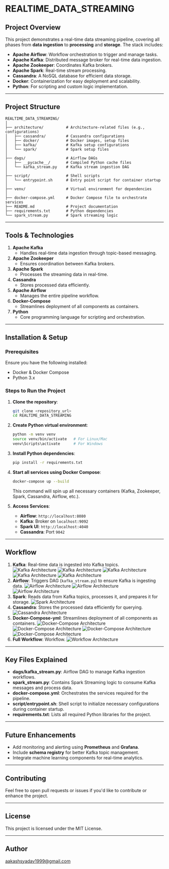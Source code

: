 # REALTIME_DATA_STREAMING

## Project Overview
This project demonstrates a real-time data streaming pipeline, covering all phases from **data ingestion** to **processing** and **storage**. The stack includes:

- **Apache Airflow**: Workflow orchestration to trigger and manage tasks.
- **Apache Kafka**: Distributed message broker for real-time data ingestion.
- **Apache Zookeeper**: Coordinates Kafka brokers.
- **Apache Spark**: Real-time stream processing.
- **Cassandra**: A NoSQL database for efficient data storage.
- **Docker**: Containerization for easy deployment and scalability.
- **Python**: For scripting and custom logic implementation.

---

## Project Structure
```
REALTIME_DATA_STREAMING/
│
├── architecture/          # Architecture-related files (e.g., configurations)
│   ├── cassandra/         # Cassandra configurations
│   ├── docker/            # Docker images, setup files
│   ├── kafka/             # Kafka setup configurations
│   └── spark/             # Spark setup files
│
├── dags/                  # Airflow DAGs
│   ├── __pycache__/       # Compiled Python cache files
│   └── kafka_stream.py    # Kafka stream ingestion DAG
│
├── script/                # Shell scripts
│   └── entrypoint.sh      # Entry point script for container startup
│
├── venv/                  # Virtual environment for dependencies
│
├── docker-compose.yml     # Docker Compose file to orchestrate services
├── README.md              # Project documentation
├── requirements.txt       # Python dependencies
└── spark_stream.py        # Spark streaming logic
```

---

## Tools & Technologies
1. **Apache Kafka**
   - Handles real-time data ingestion through topic-based messaging.
2. **Apache Zookeeper**
   - Ensures coordination between Kafka brokers.
3. **Apache Spark**
   - Processes the streaming data in real-time.
4. **Cassandra**
   - Stores processed data efficiently.
5. **Apache Airflow**
   - Manages the entire pipeline workflow.
6. **Docker-Compose**
   - Streamlines deployment of all components as containers.
7. **Python**
   - Core programming language for scripting and orchestration.

---

## Installation & Setup
### Prerequisites
Ensure you have the following installed:
- Docker & Docker Compose
- Python 3.x

### Steps to Run the Project
1. **Clone the repository**:
   ```bash
   git clone <repository_url>
   cd REALTIME_DATA_STREAMING
   ```

2. **Create Python virtual environment**:
   ```bash
   python -m venv venv
   source venv/bin/activate   # For Linux/Mac
   venv\Scripts\activate      # For Windows
   ```

3. **Install Python dependencies**:
   ```bash
   pip install -r requirements.txt
   ```

4. **Start all services using Docker Compose**:
   ```bash
   docker-compose up --build
   ```
   This command will spin up all necessary containers (Kafka, Zookeeper, Spark, Cassandra, Airflow, etc.).

5. **Access Services**:
   - **Airflow**: `http://localhost:8080`
   - **Kafka**: Broker on `localhost:9092`
   - **Spark UI**: `http://localhost:4040`
   - **Cassandra**: Port `9042`

---

## Workflow
1. **Kafka**: Real-time data is ingested into Kafka topics.
![Kafka Architecture](architecture/kafka/Home.png)
![Kafka Architecture](architecture/kafka/data_view.png)
![Kafka Architecture](architecture/kafka/controlcenter.png)
![Kafka Architecture](architecture/kafka/messages.png)
![Kafka Architecture](architecture/kafka/final_result.png)
2. **Airflow**: Triggers DAG (`kafka_stream.py`) to ensure Kafka is ingesting data.
![Airflow Architecture](architecture/end_to_end_flow_kafka_docker_airflow/trigger_manually.png)
![Airflow Architecture](architecture/end_to_end_flow_kafka_docker_airflow/dag_triggered.png)
![Airflow Architecture](architecture/end_to_end_flow_kafka_docker_airflow/data_incoming.png)
3. **Spark**: Reads data from Kafka topics, processes it, and prepares it for storage.
![Spark Architecture](architecture/spark/home.png)
4. **Cassandra**: Stores the processed data efficiently for querying.
![Cassandra Architecture](architecture/cassandra/describe_method.png)
5. **Docker-Compose-yml**: Streamlines deployment of all components as containers.
![Docker-Compose Architecture](architecture/docker/docker_compose_file.png)
![Docker-Compose Architecture](architecture/docker/compose_up.png)
![Docker-Compose Architecture](architecture/docker/docker_UI.png)
![Docker-Compose Architecture](architecture/docker/entrypoint.png)
6. **Full Workflow**: Workflow.
![Workflow Architecture](architecture/workflow_file/workflow.png)

---

## Key Files Explained
- **dags/kafka_stream.py**: Airflow DAG to manage Kafka ingestion workflows.
- **spark_stream.py**: Contains Spark Streaming logic to consume Kafka messages and process data.
- **docker-compose.yml**: Orchestrates the services required for the pipeline.
- **script/entrypoint.sh**: Shell script to initialize necessary configurations during container startup.
- **requirements.txt**: Lists all required Python libraries for the project.

---

## Future Enhancements
- Add monitoring and alerting using **Prometheus** and **Grafana**.
- Include **schema registry** for better Kafka topic management.
- Integrate machine learning components for real-time analytics.

---

## Contributing
Feel free to open pull requests or issues if you'd like to contribute or enhance the project.

---

## License
This project is licensed under the MIT License.

---

## Author
aakashsyadav1999@gmail.com
